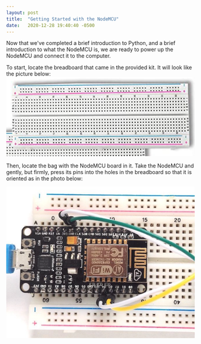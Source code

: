 ```yaml
---
layout: post
title:  "Getting Started with the NodeMCU"
date:   2020-12-28 19:40:40 -0500
---
```

Now that we've completed a brief introduction to Python, and a brief introduction to what the NodeMCU is,
we are ready to power up the NodeMCU and connect it to the computer.

To start, locate the breadboard that came in the provided kit. It will look like the picture below:
![Breadboard](/assets/breadboard.png)

Then, locate the bag with the NodeMCU board in it. Take the NodeMCU and gently, but firmly, press its pins
into the holes in the breadboard so that it is oriented as in the photo below:

![NodeMCU in Breadboard](/assets/nodemcu_in_breadboard.png)
